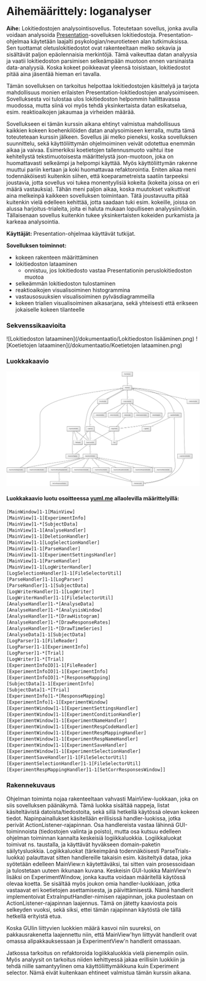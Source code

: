 # Aihemäärittely: loganalyser

**Aihe:** Lokitiedostojen analysointisovellus. Toteutetaan sovellus, jonka avulla voidaan analysoida [Presentation](http://www.neurobs.com)-sovelluksen lokitiedostoja. Presentation-ohjelmaa käytetään laajalti psykologian/neurotieteen alan tutkimuksissa. Sen tuottamat oletuslokitiedostot ovat rakenteeltaan melko sekavia ja sisältävät paljon epäolennaisia merkintöjä. Tämä vaikeuttaa datan analyysia ja vaatii lokitiedoston parsimisen selkeämpään muotoon ennen varsinaista data-analyysiä. Koska kokeet poikkeavat yleensä toisistaan, lokitiedostot pitää aina jäsentää hieman eri tavalla.

Tämän sovelluksen on tarkoitus helpottaa lokitiedostojen käsittelyä ja tarjota mahdollisuus monien erilaisten Presentation-lokitiedostojen analysoimiseen. Sovelluksesta voi tulostaa ulos lokitiedoston helpommin hallittavassa muodossa, mutta siinä voi myös tehdä yksinkertaista datan esikatselua, esim. reaktioaikojen jakaumaa ja virheiden määrää.

Sovellukseen ei tämän kurssin aikana ehtinyt valmistua mahdollisuus kaikkien kokeen koehenkilöiden datan analysoimiseen kerralla, mutta tämä toteuteteaan kurssin jälkeen. Sovellus jäi melko pieneksi, koska sovelluksen suunnittelu, sekä käyttöliittymän ohjelmoiminen veivät odotettua enemmän aikaa ja vaivaa. Esimerkiksi koetietojen tallennusmuoto vaihtui itse kehitellystä tekstimuotoisesta määrittelystä json-muotoon, joka on huomattavasti selkeämpi ja helpompi käyttää. Myös käyttöliittymän rakenne muuttui pariin kertaan ja koki huomattavaa refaktorointia. Eniten aikaa meni todennäköisesti kuitenkin siihen, että koeparametreista saatiin tarpeeksi joustavia, jotta sovellus voi tukea monentyylisiä kokeita (kokeita joissa on eri määrä vastauksia). Tähän meni paljon aikaa, koska muutokset vaikuttivat aina melkeinpä kaikkeen sovelluksen toimintaan. Tätä joustavuutta pitää kuitenkin vielä edelleen kehittää, jotta saadaan tuki esim. kokeille, joissa on alussa harjoitus-trialeita, joita ei haluta mukaan lopulliseen analyysiin/lokiin. Tällaisenaan sovellus kuitenkin tukee yksinkertaisten kokeiden purkamista ja karkeaa analysointia.

**Käyttäjät:** Presentation-ohjelmaa käyttävät tutkijat.

**Sovelluksen toiminnot:**
* kokeen rakenteen määrittäminen
* lokitiedoston lataaminen
  * onnistuu, jos lokitiedosto vastaa Presentationin peruslokitiedoston muotoa
* selkeämmän lokitiedoston tulostaminen
* reaktioaikojen visualisoiminen histogrammina
* vastausosuuksien visualisoiminen pylväsdiagrammeilla
* kokeen trialien visualisoiminen aikasarjana, sekä yhteisesti että erikseen jokaiselle kokeen tilanteelle

### Sekvenssikaavioita

![Lokitiedoston lataaminen](/dokumentaatio/Lokitiedoston lisääminen.png)
![Koetietojen lataaminen](/dokumentaatio/Koetietojen lataaminen.png)


### Luokkakaavio

![luokkakaavio](/dokumentaatio/luokkakaavio.png)

#### Luokkakaavio luotu osoitteessa [yuml.me](https://yuml.me) allaolevilla määrittelyillä:
```
[MainWindow]1-1[MainView]
[MainView]1-1[ExperimentInfo]
[MainView]1-*[SubjectData]
[MainView]1-1[AnalyseHandler]
[MainView]1-1[DeletionHandler]
[MainView]1-1[LogSelectionHandler]
[MainView]1-1[ParseHandler]
[MainView]1-1[ExperimentSettingsHandler]
[MainView]1-1[ParseHandler]
[MainView]1-1[LogWriterHandler]
[LogSelectionHandler]1-1[FileSelectorUtil]
[ParseHandler]1-1[LogParser]
[ParseHandler]1-1[SubjectData]
[LogWriterHandler]1-1[LogWriter]
[LogWriterHandler]1-1[FileSelectorUtil]
[AnalyseHandler]1-*[AnalyseData]
[AnalyseHandler]1-*[AnalysisWindow]
[AnalyseHandler]1-*[DrawHistogram]
[AnalyseHandler]1-*[DrawResponseRates]
[AnalyseHandler]1-*[DrawTimeSeries]
[AnalyseData]1-1[SubjectData]
[LogParser]1-1[FileReader]
[LogParser]1-1[ExperimentInfo]
[LogParser]1-*[Trial]
[LogWriter]1-*[Trial]
[ExperimentInfoIO]1-1[FileReader]
[ExperimentInfoIO]1-1[ExperimentInfo]
[ExperimentInfoIO]1-*[ResponseMapping]
[SubjectData]1-1[ExperimentInfo]
[SubjectData]1-*[Trial]
[ExperimentInfo]1-*[ResponseMapping]
[ExperimentInfo]1-1[ExperimentWindow]
[ExperimentWindow]1-1[ExperimentSettingsHandler]
[ExperimentWindow]1-1[ExperimentConditionHandler]
[ExperimentWindow]1-1[ExperimentNameHandler]
[ExperimentWindow]1-1[ExperimentRespCodeHandler]
[ExperimentWindow]1-1[ExperimentRespMappingHandler]
[ExperimentWindow]1-1[ExperimentRespNameHandler]
[ExperimentWindow]1-1[ExperimentSaveHandler]
[ExperimentWindow]1-1[ExperimentSelectionHandler]
[ExperimentSaveHandler]1-1[FileSelectorUtil]
[ExperimentSelectionHandler]1-1[FileSelectorUtil]
[ExperimentRespMappingHandler]1-1[SetCorrResponsesWindow]]
```

### Rakennekuvaus
Ohjelman toiminta nojaa rakenteeltaan vahvasti MainView-luokkaan, joka on siis sovelluksen päänäkymä. Tämä luokka sisältää nappeja, listat käsiteltävistä datoista/tiedostoita, sekä sillä hetkellä käytössä olevan kokeen tiedot. Napinpainallukset käsitellään erillisissä handler-luokissa, jotka perivät ActionListener-rajapinnan. Osa handlereista vastaa lähinnä GUI-toiminnoista (tiedostojen valinta ja poisto), mutta osa kutsuu edelleen ohjelman toiminnan kannalta keskeisiä logiikkaluokkia. Logiikkaluokat toimivat ns. taustalla, ja käyttävät hyväkseen domain-paketin säilytysluokkia. Logiikkaluokat (tärkeimpänä todennäköisesti ParseTrials-luokka) palauttavat sitten handlereille takaisin esim. käsiteltyä dataa, joka syötetään edelleen MainView:n käytettäväksi, tai sitten vain prosessoidaan ja tulostetaan uuteen ikkunaan kuvana. Keskeisin GUI-luokka MainView'n lisäksi on ExperimentWindow, jonka kautta voidaan määritellä käytössä olevaa koetta. Se sisältää myös joukon omia handler-luokkiaan, jotka vastaavat eri koetietojen asettamisesta, ja päivittämisestä. Nämä handlerit implementoivat ExtraInputHandler-nimisen rajapinnan, joka puolestaan on ActionListener-rajapinnan laajennus. Tämä on jätetty kaaviosta pois selkeyden vuoksi, sekä siksi, ettei tämän rajapinnan käytöstä ole tällä hetkellä erityistä etua.

Koska GUIin liittyvien luokkien määrä kasvoi niin suureksi, on pakkausrakenetta laajennettu niin, että MainView'hyn liittyvät handlerit ovat omassa alipakkauksessaan ja ExperimentView'n handlerit omassaan.

Jatkossa tarkoitus on refaktoroida logiikkaluokkia vielä pienempiin osiin. Myös analyysit on tarkoitus niiden kehittyessä jakaa erillisiin luokkiin ja tehdä niille samantyylinen oma käyttöliittymäikkuna kuin Experiment selector. Nämä eivät kuitenkaan ehtineet valmistua tämän kurssin aikana.
